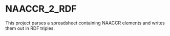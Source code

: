 
# NAACCR_2_RDF
This project parses a spreadsheet containing NAACCR elements and writes them out in RDF triples. 

